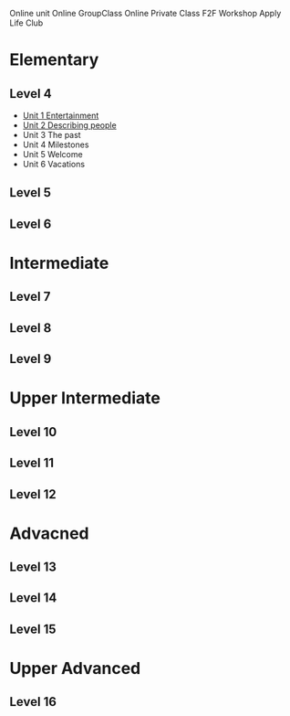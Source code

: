 
Online unit
Online GroupClass
Online Private Class
F2F
Workshop
Apply Life Club

# Elementary

## Level 4
* [Unit 1 Entertainment](https://github.com/MingxiaGuo/English/blob/master/EF/4-1_Entertainment.md)
* [Unit 2 Describing people](https://github.com/MingxiaGuo/English/blob/master/EF/4-2_Describing%20people.md)
* Unit 3 The past
* Unit 4 Milestones
* Unit 5 Welcome
* Unit 6 Vacations
  
## Level 5
## Level 6

# Intermediate
## Level 7
## Level 8
## Level 9



# Upper Intermediate
## Level 10
## Level 11
## Level 12

# Advacned
## Level 13
## Level 14
## Level 15

# Upper Advanced
## Level 16
  
